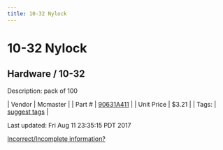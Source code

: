 ```yaml
---
title: 10-32 Nylock
---
```


# 10-32 Nylock
## Hardware / 10-32
Description: 	pack of 100 

| Vendor | Mcmaster | 
| Part # | [90631A411](https://www.mcmaster.com/#90631A411) | 
| Unit Price | $3.21 | 
| Tags: | [suggest tags](https://docs.google.com/forms/d/e/1FAIpQLSeWyY8v3RgOty-MyWmh9U0iivNYN_molChYyS-0U-o-kOAv_g/viewform) | 

Last updated: Fri Aug 11 23:35:15 PDT 2017

 [Incorrect/Incomplete information?](https://docs.google.com/forms/d/e/1FAIpQLSeWyY8v3RgOty-MyWmh9U0iivNYN_molChYyS-0U-o-kOAv_g/viewform)